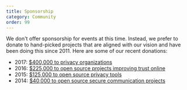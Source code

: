 ```yaml
---
title: Sponsorship
category: Community
order: 99
---
```


<p>
    We don't offer sponsorship for events at this time. Instead, we prefer to
    donate to hand-picked projects that are aligned with our vision and have been
    doing this since 2011. Here are some of our recent donations:
</p>

<ul>
    <li>
        2017:
        <a href="https://spreadprivacy.com/2017-donations-d6e4e4230b88">$400,000 to privacy organizations</a>
    </li>
    <li>
        2016:
        <a href="https://duck.co/blog/post/303/2016-foss-donations-announcement">$225,000 to open source projects improving trust online</a>
    </li>
    <li>
        2015:
        <a href="https://duck.co/blog/post/154/donations_2015">$125,000 to open source privacy tools</a>
    </li>
    <li>
        2014:
        <a href="https://duck.co/blog/post/72/foss2014">$40,000 to open source secure communication projects</a>
    </li>
</ul>
